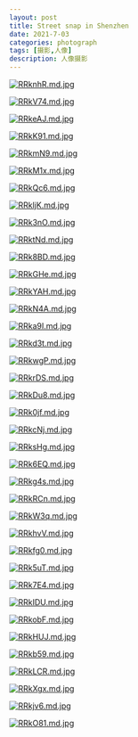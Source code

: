 ```yaml
---
layout: post
title: Street snap in Shenzhen
date: 2021-7-03
categories: photograph
tags: [摄影,人像]
description: 人像摄影
---
```



[![RRknhR.md.jpg](https://z3.ax1x.com/2021/07/03/RRknhR.md.jpg)](https://imgtu.com/i/RRknhR)

[![RRkV74.md.jpg](https://z3.ax1x.com/2021/07/03/RRkV74.md.jpg)](https://imgtu.com/i/RRkV74)

[![RRkeAJ.md.jpg](https://z3.ax1x.com/2021/07/03/RRkeAJ.md.jpg)](https://imgtu.com/i/RRkeAJ)

[![RRkK91.md.jpg](https://z3.ax1x.com/2021/07/03/RRkK91.md.jpg)](https://imgtu.com/i/RRkK91)

[![RRkmN9.md.jpg](https://z3.ax1x.com/2021/07/03/RRkmN9.md.jpg)](https://imgtu.com/i/RRkmN9)

[![RRkM1x.md.jpg](https://z3.ax1x.com/2021/07/03/RRkM1x.md.jpg)](https://imgtu.com/i/RRkM1x)

[![RRkQc6.md.jpg](https://z3.ax1x.com/2021/07/03/RRkQc6.md.jpg)](https://imgtu.com/i/RRkQc6)

[![RRkljK.md.jpg](https://z3.ax1x.com/2021/07/03/RRkljK.md.jpg)](https://imgtu.com/i/RRkljK)

[![RRk3nO.md.jpg](https://z3.ax1x.com/2021/07/03/RRk3nO.md.jpg)](https://imgtu.com/i/RRk3nO)

[![RRktNd.md.jpg](https://z3.ax1x.com/2021/07/03/RRktNd.md.jpg)](https://imgtu.com/i/RRktNd)

[![RRk8BD.md.jpg](https://z3.ax1x.com/2021/07/03/RRk8BD.md.jpg)](https://imgtu.com/i/RRk8BD)

[![RRkGHe.md.jpg](https://z3.ax1x.com/2021/07/03/RRkGHe.md.jpg)](https://imgtu.com/i/RRkGHe)

[![RRkYAH.md.jpg](https://z3.ax1x.com/2021/07/03/RRkYAH.md.jpg)](https://imgtu.com/i/RRkYAH)

[![RRkN4A.md.jpg](https://z3.ax1x.com/2021/07/03/RRkN4A.md.jpg)](https://imgtu.com/i/RRkN4A)

[![RRka9I.md.jpg](https://z3.ax1x.com/2021/07/03/RRka9I.md.jpg)](https://imgtu.com/i/RRka9I)

[![RRkd3t.md.jpg](https://z3.ax1x.com/2021/07/03/RRkd3t.md.jpg)](https://imgtu.com/i/RRkd3t)

[![RRkwgP.md.jpg](https://z3.ax1x.com/2021/07/03/RRkwgP.md.jpg)](https://imgtu.com/i/RRkwgP)

[![RRkrDS.md.jpg](https://z3.ax1x.com/2021/07/03/RRkrDS.md.jpg)](https://imgtu.com/i/RRkrDS)

[![RRkDu8.md.jpg](https://z3.ax1x.com/2021/07/03/RRkDu8.md.jpg)](https://imgtu.com/i/RRkDu8)

[![RRk0jf.md.jpg](https://z3.ax1x.com/2021/07/03/RRk0jf.md.jpg)](https://imgtu.com/i/RRk0jf)

[![RRkcNj.md.jpg](https://z3.ax1x.com/2021/07/03/RRkcNj.md.jpg)](https://imgtu.com/i/RRkcNj)

[![RRksHg.md.jpg](https://z3.ax1x.com/2021/07/03/RRksHg.md.jpg)](https://imgtu.com/i/RRksHg)

[![RRk6EQ.md.jpg](https://z3.ax1x.com/2021/07/03/RRk6EQ.md.jpg)](https://imgtu.com/i/RRk6EQ)

[![RRkg4s.md.jpg](https://z3.ax1x.com/2021/07/03/RRkg4s.md.jpg)](https://imgtu.com/i/RRkg4s)

[![RRkRCn.md.jpg](https://z3.ax1x.com/2021/07/03/RRkRCn.md.jpg)](https://imgtu.com/i/RRkRCn)

[![RRkW3q.md.jpg](https://z3.ax1x.com/2021/07/03/RRkW3q.md.jpg)](https://imgtu.com/i/RRkW3q)

[![RRkhvV.md.jpg](https://z3.ax1x.com/2021/07/03/RRkhvV.md.jpg)](https://imgtu.com/i/RRkhvV)

[![RRkfg0.md.jpg](https://z3.ax1x.com/2021/07/03/RRkfg0.md.jpg)](https://imgtu.com/i/RRkfg0)

[![RRk5uT.md.jpg](https://z3.ax1x.com/2021/07/03/RRk5uT.md.jpg)](https://imgtu.com/i/RRk5uT)

[![RRk7E4.md.jpg](https://z3.ax1x.com/2021/07/03/RRk7E4.md.jpg)](https://imgtu.com/i/RRk7E4)

[![RRkIDU.md.jpg](https://z3.ax1x.com/2021/07/03/RRkIDU.md.jpg)](https://imgtu.com/i/RRkIDU)

[![RRkobF.md.jpg](https://z3.ax1x.com/2021/07/03/RRkobF.md.jpg)](https://imgtu.com/i/RRkobF)

[![RRkHUJ.md.jpg](https://z3.ax1x.com/2021/07/03/RRkHUJ.md.jpg)](https://imgtu.com/i/RRkHUJ)

[![RRkb59.md.jpg](https://z3.ax1x.com/2021/07/03/RRkb59.md.jpg)](https://imgtu.com/i/RRkb59)

[![RRkLCR.md.jpg](https://z3.ax1x.com/2021/07/03/RRkLCR.md.jpg)](https://imgtu.com/i/RRkLCR)

[![RRkXgx.md.jpg](https://z3.ax1x.com/2021/07/03/RRkXgx.md.jpg)](https://imgtu.com/i/RRkXgx)

[![RRkjv6.md.jpg](https://z3.ax1x.com/2021/07/03/RRkjv6.md.jpg)](https://imgtu.com/i/RRkjv6)

[![RRkO81.md.jpg](https://z3.ax1x.com/2021/07/03/RRkO81.md.jpg)](https://imgtu.com/i/RRkO81)














